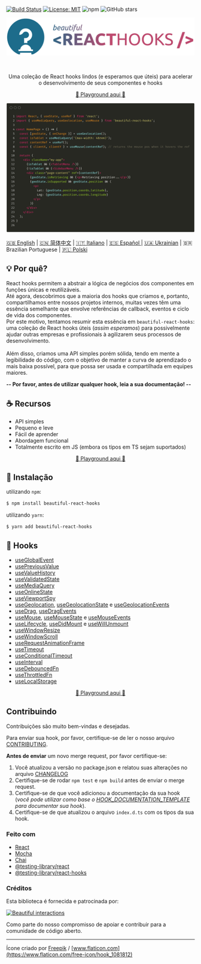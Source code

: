 [![Build Status](https://travis-ci.org/beautifulinteractions/beautiful-react-hooks.svg?branch=master)](https://travis-ci.org/beautifulinteractions/beautiful-react-hooks)
[![License: MIT](https://img.shields.io/badge/License-MIT-yellow.svg)](https://opensource.org/licenses/MIT)
![npm](https://img.shields.io/npm/v/beautiful-react-hooks)
![GitHub stars](https://img.shields.io/github/stars/beautifulinteractions/beautiful-react-hooks?style=social)


<div align="center">
  <p align="center">
    <img src="../logo.png" alt="Beautiful React Hooks" width="750px" />
  </p>
</div>
<br />
<div>
  <p align="center">
    Uma coleção de React hooks lindos (e esperamos que úteis) para acelerar o desenvolvimento de seus componentes e hooks
  </p>
</div>

<div>
  <p align="center">
    <a href="https://beautifulinteractions.github.io/beautiful-react-hooks/" target="_blank">
    🌟 Playground aqui 🌟
    </a>
  </p>
</div>

![Exemplo de uso](../usage_example.png)


<a href="https://github.com/beautifulinteractions/beautiful-react-hooks/">🇬🇧 English</a>  | <a href="https://github.com/beautifulinteractions/beautiful-react-hooks/blob/master/docs/README.zh-CN.md">🇨🇳 简体中文</a> | <a href="https://github.com/beautifulinteractions/beautiful-react-hooks/blob/master/docs/README.it-IT.md">🇮🇹 Italiano</a> | <a href="https://github.com/beautifulinteractions/beautiful-react-hooks/blob/master/docs/README.es-ES.md"> 🇪🇸 Español </a> | <a href="https://github.com/beautifulinteractions/beautiful-react-hooks/blob/master/docs/README.uk-UA.md">🇺🇦 Ukrainian</a> | 🇧🇷 Brazilian Portuguese | <a href="https://github.com/beautifulinteractions/beautiful-react-hooks/blob/master/docs/README.pl-PL.md">🇵🇱 Polski </a>

## 💡 Por quê?

React hooks permitem a abstrair a lógica de negócios dos componentes em funções únicas e reutilizáveis.<br />
Até agora, descobrimos que a maioria dos hooks que criamos e, portanto, compartilhamos entre nossos projetos internos, muitas vezes têm uma essência semelhante que envolve referências de callback, eventos e ciclo de vida dos componentes. <br />
Por este motivo, tentamos resumir esta essência em `beautiful-react-hooks`: uma coleção de React hooks úteis (*assim esperamos*)
para possivelmente ajudar outras empresas e profissionais à agilizarem seus processos de desenvolvimento.<br /><br />
Além disso, criamos uma API simples porém sólida, tendo em mente a legibilidade do código, com o objetivo
de manter a curva de aprendizado o mais baixa possível, para que possa ser usada e compartilhada em equipes maiores.


**-- Por favor, antes de utilizar qualquer hook, leia a sua documentação! --**

## ☕️ Recursos

* API simples
* Pequeno e leve
* Fácil de aprender
* Abordagem funcional
* Totalmente escrito em JS (embora os tipos em TS sejam suportados)

<div>
  <p align="center">
    <a href="https://beautifulinteractions.github.io/beautiful-react-hooks/" target="_blank">
    🌟 Playground aqui 🌟
    </a>
  </p>
</div>

## 🕺 Instalação

utilizando `npm`:
```bash
$ npm install beautiful-react-hooks
```

utilizando `yarn`:

```bash
$ yarn add beautiful-react-hooks
```

## 🎨 Hooks

* [useGlobalEvent](useGlobalEvent.md)
* [usePreviousValue](usePreviousValue.md)
* [useValueHistory](useValueHistory.md)
* [useValidatedState](useValidatedState.md)
* [useMediaQuery](useMediaQuery.md)
* [useOnlineState](useOnlineState.md)
* [useViewportSpy](useViewportSpy.md)
* [useGeolocation](useGeolocation.md), [useGeolocationState](useGeolocationState.md) e [useGeolocationEvents](useGeolocationEvents.md)
* [useDrag](useDrag.md), [useDragEvents](useDragEvents.md)
* [useMouse](useMouse.md), [useMouseState](useMouseState.md) e [useMouseEvents](useMouseEvents.md)
* [useLifecycle](useLifecycle.md), [useDidMount](useDidMount.md) e [useWillUnmount](useWillUnmount.md)
* [useWindowResize](useWindowResize.md)
* [useWindowScroll](useWindowScroll.md)
* [useRequestAnimationFrame](useRequestAnimationFrame.md)
* [useTimeout](useTimeout.md)
* [useConditionalTimeout](useConditionalTimeout.md)
* [useInterval](useInterval.md)
* [useDebouncedFn](useDebouncedFn.md)
* [useThrottledFn](useThrottledFn.md)
* [useLocalStorage](useLocalStorage.md)

<div>
  <p align="center">
    <a href="https://beautifulinteractions.github.io/beautiful-react-hooks/" target="_blank">
    🌟 Playground aqui 🌟
    </a>
  </p>
</div>

## Contribuindo

Contribuições são muito bem-vindas e desejadas.

Para enviar sua hook, por favor, certifique-se de ler o nosso arquivo [CONTRIBUTING](../CONTRIBUTING.md).

**Antes de enviar** um novo merge request, por favor certifique-se:

1. Você atualizou a versão no package.json e relatou suas alterações no arquivo [CHANGELOG](../CHANGELOG.md)
2. Certifique-se de rodar `npm test` e `npm build` antes de enviar o merge request.
3. Certifique-se de que você adicionou a documentação da sua hook (*você pode utilizar como base o [HOOK_DOCUMENTATION_TEMPLATE](../HOOK_DOCUMENTATION_TEMPLATE.md) para documentar sua hook*).
4. Certifique-se de que atualizou o arquivo `index.d.ts` com os tipos da sua hook.

### Feito com

* [React](https://reactjs.org/)
* [Mocha](https://mochajs.org/)
* [Chai](https://www.chaijs.com/)
* [@testing-library/react](https://testing-library.com/docs/react-testing-library/intro)
* [@testing-library/react-hooks](https://react-hooks-testing-library.com/)


### Créditos

Esta biblioteca é fornecida e patrocinada por:

<div>
  <p>
    <a href="https://beautifulinteractions.com/">
      <img src="https://beautifulinteractions.com/img/logo-colorful.svg" alt="Beautiful interactions" width="140px" />
    </a>
  </p>
</div>

Como parte do nosso compromisso de apoiar e contribuir para a comunidade de código aberto.

---

Ícone criado por [Freepik](https://www.flaticon.com/authors/freepik) / [www.flaticon.com](https://www.flaticon.com/free-icon/hook_1081812)
